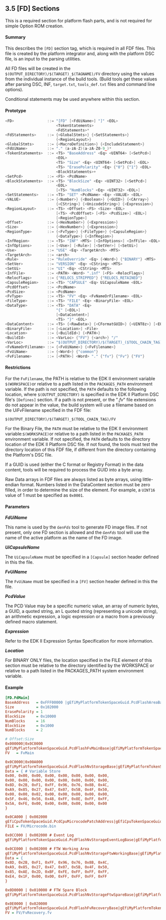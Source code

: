 <!--- @file
  3.5 [FD] Sections

  Copyright (c) 2006-2017, Intel Corporation. All rights reserved.<BR>

  Redistribution and use in source (original document form) and 'compiled'
  forms (converted to PDF, epub, HTML and other formats) with or without
  modification, are permitted provided that the following conditions are met:

  1) Redistributions of source code (original document form) must retain the
     above copyright notice, this list of conditions and the following
     disclaimer as the first lines of this file unmodified.

  2) Redistributions in compiled form (transformed to other DTDs, converted to
     PDF, epub, HTML and other formats) must reproduce the above copyright
     notice, this list of conditions and the following disclaimer in the
     documentation and/or other materials provided with the distribution.

  THIS DOCUMENTATION IS PROVIDED BY TIANOCORE PROJECT "AS IS" AND ANY EXPRESS OR
  IMPLIED WARRANTIES, INCLUDING, BUT NOT LIMITED TO, THE IMPLIED WARRANTIES OF
  MERCHANTABILITY AND FITNESS FOR A PARTICULAR PURPOSE ARE DISCLAIMED. IN NO
  EVENT SHALL TIANOCORE PROJECT  BE LIABLE FOR ANY DIRECT, INDIRECT, INCIDENTAL,
  SPECIAL, EXEMPLARY, OR CONSEQUENTIAL DAMAGES (INCLUDING, BUT NOT LIMITED TO,
  PROCUREMENT OF SUBSTITUTE GOODS OR SERVICES; LOSS OF USE, DATA, OR PROFITS;
  OR BUSINESS INTERRUPTION) HOWEVER CAUSED AND ON ANY THEORY OF LIABILITY,
  WHETHER IN CONTRACT, STRICT LIABILITY, OR TORT (INCLUDING NEGLIGENCE OR
  OTHERWISE) ARISING IN ANY WAY OUT OF THE USE OF THIS DOCUMENTATION, EVEN IF
  ADVISED OF THE POSSIBILITY OF SUCH DAMAGE.

-->

## 3.5 [FD] Sections

This is a required section for platform flash parts, and is not required for
simple Option ROM creation.

#### Summary

This describes the `[FD]` section tag, which is required in all FDF files. This
file is created by the platform integrator and, along with the platform DSC
file, is an input to the parsing utilities.

All FD files will be created in the
`$(OUTPUT_DIRECTORY)/$(TARGET)_$(TAGNAME)/FV` directory using the values from
the individual instance of the build tools. (Build tools get these values after
parsing DSC, INF, `target.txt`, `tools_def.txt` files and command line options).

Conditional statements may be used anywhere within this section.

#### Prototype

```c
<FD>               ::= "[FD" [<FdUiName>] "]" <EOL>
                       <TokenStatements>
                       <FdStatements>*
<FdStatements>     ::= {<GlobalStmts>} {<SetStatements>}
                       {<RegionLayout>}
<GlobalStmts>      ::= {<MacroDefinition>} {<IncludeStatement>}
<FdUiName>         ::= "." (a-zA-Z)(a-zA-Z0-9_)*
<TokenStatements>  ::= <TS> "BaseAddress" <Eq> <UINT64> [<SetPcd>]
                       <EOL>
                       <TS> "Size" <Eq> <UINT64> [<SetPcd>] <EOL>
                       <TS> "ErasePolarity" <Eq> {"0"} {"1"} <EOL>
                       <BlockStatements>+
<SetPcd>           ::= <FS> <PcdName>
<BlockStatements>  ::= <TS> "BlockSize" <Eq> <UINT32> [<SetPcd>]
                       <EOL>
                       [<TS> "NumBlocks" <Eq> <UINT32> <EOL>]
<SetStatements>    ::= <TS> "SET" <PcdName> <Eq> <VALUE> <EOL>
<VALUE>            ::= {<Number>} {<Boolean>} {<GUID>} {<CArray>}
                       {<CString>} {<UnicodeString>} {<Expression>}
<RegionLayout>     ::= <TS> <Offset> <FS> <Size> <EOL>
                       [<TS> <PcdOffset> [<FS> <PcdSize>] <EOL>]
                       [<RegionType>]
<Offset>           ::= {<HexNumber>} {<Expression>}
<Size>             ::= {<HexNumber>} {<Expression>}
<RegionType>       ::= {<FvType>} {<FileType>} {<CapsuleRegion>}
                       {<DataType>} {<InfRegion>}
<InfRegion>        ::= <TS> "INF" <MTS> [<InfOptions>] <InfFile> <EOL>
<InfOptions>       ::= [<Use>] [<Rule>] [<SetVer>] [<SetUi>]
<Use>              ::= "USE" <Eq> <TargetArch> <MTS>
<TargetArch>       ::= <arch>
<Rule>             ::= "RuleOverride" <Eq> {<Word>} {"BINARY"} <MTS>
<SetVer>           ::= "VERSION" <Eq> <CString> <MTS>
<SetUi>            ::= "UI" <Eq> <CString> <MTS>
<InfFile>          ::= <PATH> <Word> ".inf" [<FS> <RelocFlags>]
<RelocFlags>       ::= {"RELOCS_STRIPPED"} {"RELOCS_RETAINED"}
<CapsuleRegion>    ::= <TS> "CAPSULE" <Eq> UiCapsuleName <EOL>
<PcdOffset>        ::= <PcdName>
<PcdSize>          ::= <PcdName>
<FvType>           ::= <TS> "FV" <Eq> <FvNameOrFilename> <EOL>
<FileType>         ::= <TS> "FILE" <Eq> <BinaryFile> <EOL>
<DataType>         ::= <TS> "DATA" <Eq>
                       "{" [<EOL>]
                       [<DataContent>]
                       <TS> "}" <EOL>
<DataContent>      ::= <TS> {<RawData>} {<CFormatGUID>} {<UINT8z>} [<EOL>]
<BinaryFile>       ::= [<Location>] <File>
<Location>         ::= {<BuildId>} {<PATH>}
<BuildId>          ::= <VarLoc> {"FV"} {<arch>} "/"
<VarLoc>           ::= "$(OUTPUT_DIRECTORY)/$(TARGET)_($TOOL_CHAIN_TAG)/"
<FvNameOrFilename> ::= {<FvUiName>} {<FvFilename>}
<FvUiName>         ::= {<Word>} {"common"}
<FvFilename>       ::= [<PATH>] <Word> "." {"fv"} {"Fv"} {"FV"}
```

#### Restrictions

For the `FvFilename`, the PATH is relative to the EDK II environment variable
`$(WORKSPACE)`or relative to a path listed in the `PACKAGES_PATH` environment
variable. If the path is not specified, the `PATH` defaults to the following
location, where `$(OUTPUT_DIRECTORY)` is specified in the EDK II Platform DSC
file's `[Defines]` section. If a path is not present, or the "_.fv_" file
extensions do not appear in the value, the build system will use a filename
based on the UiFvFilename specified in the FDF file:

`$(OUTPUT_DIRECTORY)/$(TARGET)_$(TOOL_CHAIN_TAG)/FV`

For the Binary File, the `PATH` must be relative to the EDK II environment
variable:`$(WORKSPACE)`or relative to a path listed in the `PACKAGES_PATH`
environment variable. If not specified, the `PATH` defaults to the directory
location of the EDK II Platform DSC file. If not found, the tools must test the
directory location of this FDF file, if different from the directory containing
the Platform's DSC file.

If a GUID is used (either the C format or Registry Format) in the data content,
tools will be required to process the GUID into a byte array.

Raw Data arrays in FDF files are always listed as byte arrays, using
little-endian format. Numbers listed in the DataContent section must be zero
filled, in order to determine the size of the element. For example, a `UINT16`
value of 1 must be specified as `0x0001`.

#### Parameters

**_FdUiName_**

This name is used by the _`GenFds`_ tool to generate FD image files. If not
present, only one FD section is allowed and the _`GenFds`_ tool will use the
name of the active platform as the name of the FD image.

**_UiCapsuleName_**

The `UiCapsuleName` must be specified in a `[Capsule]` section header defined
in this the file.

**_FvUiName_**

The `FvUiName` must be specified in a `[FV]` section header defined in this the
file.

**_PcdValue_**

The PCD Value may be a specific numeric value, an array of numeric bytes, a
GUID, a quoted string, an L quoted string (representing a unicode string), an
arithmetic expression, a logic expression or a macro from a previously defined
macro statement.

**_Expression_**

Refer to the EDK II Expression Syntax Specification for more information.

**_Location_**

For BINARY ONLY files, the location specified in the FILE element of this
section must be relative to the directory identified by the WORKSPACE or
relative to a path listed in the PACKAGES_PATH system environment variable.

#### Example

```ini
[FD.FdMain]
BaseAddress   = 0xFFF00000 |gEfiMyPlatformTokenSpaceGuid.PcdFlashAreaBaseAddress
Size          = 0x102000
ErasePolarity = 1
BlockSize     = 0x10000
NumBlocks     = 16
BlockSize     = 0x1000
NumBlocks     = 2

# Offset:Size
0x000000|0x0C0000
gEfiMyPlatformTokenSpaceGuid.PcdFlashFvMainBase|gEfiMyPlatformTokenSpaceGuid.PcdFlashFvMainSize
FV   = FvMain

0x0C0000|0x00A000
gEfiMyPlatformTokenSpaceGuid.PcdFlashNvStorageBase|gEfiMyPlatformTokenSpaceGuid.PcdFlashNvStorageSize
Data = { # Variable Store
0x00, 0x00, 0x00, 0x00, 0x00, 0x00, 0x00, 0x00,
0x00, 0x00, 0x00, 0x00, 0x00, 0x00, 0x00, 0x00,
0x8D, 0x2B, 0xF1, 0xFF, 0x96, 0x76, 0x8B, 0x4C,
0xA9, 0x85, 0x27, 0x47, 0x07, 0x5B, 0x4F, 0x50,
0x00, 0x00, 0x02, 0x00, 0x00, 0x00, 0x00, 0x00,
0x5F, 0x46, 0x56, 0x48, 0xFF, 0x8E, 0xFF, 0xFF,
0x5A, 0xFE, 0x00, 0x00, 0x00, 0x00, 0x00, 0x00
}

0x0CA000 | 0x002000
gEfiCpuTokenSpaceGuid.PcdCpuMicrocodePatchAddress|gEfiCpuTokenSpaceGuid.PcdCpuMicrocodePatchSize
FILE = FV/Microcode.bin

0x0CC000 | 0x002000 # Event Log
gEfiMyPlatformTokenSpaceGuid.PcdFlashNvStorageEventLogBase|gEfiMyPlatformTokenSpaceGuid.PcdFlashNvStorageEventLogSize

0x0CE000 | 0x002000 # FTW Working Area
gEfiMyPlatformTokenSpaceGuid.PcdFlashNvStorageFtwWorkingBase|gEfiMyPlatformTokenSpaceGuid.PcdFlashNvStorageFtwWorkingSize
Data = {
0x8D, 0x2B, 0xF1, 0xFF, 0x96, 0x76, 0x8B, 0x4C,
0xA9, 0x85, 0x27, 0x47, 0x07, 0x5B, 0x4F, 0x50,
0x85, 0xAE, 0x2D, 0xBF, 0xFE, 0xFF, 0xFF, 0xFF,
0xE4, 0x1F, 0x00, 0x00, 0xFF, 0xFF, 0xFF, 0xFF
}

0x0D0000 | 0x010000 # FTW Spare Block
gEfiMyPlatformTokenSpaceGuid.PcdFlashNvStorageFtwSpareBase|gEfiMyPlatformTokenSpaceGuid.PcdFlashNvStorageFtwSpareSize

0x0E0000 | 0x020000
gEfiMyPlatformTokenSpaceGuid.PcdFlashFvRecoveryBase|gEfiMyPlatformTokenSpaceGuid.PcdFlashFvRecoverySize
FV = FV/FvRecovery.fv
```
